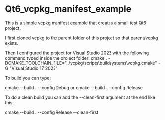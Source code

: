 # Qt6_vcpkg_manifest_example
This is a simple vcpkg manifest example that creates a small test Qt6 project.

I first cloned vcpkg to the parent folder of this project so that parent/vcpkg exists.

Then I configured the project for Visual Studio 2022 with the following command typed inside the project folder:
cmake . -DCMAKE_TOOLCHAIN_FILE="..\vcpkg\scripts\buildsystems\vcpkg.cmake" -G "Visual Studio 17 2022"

To build you can type:

cmake --build . --config Debug 
or 
cmake --build . --config Release 

To do a clean build you can add the --clean-first argument at the end like this:

cmake --build . --config Release --clean-first


